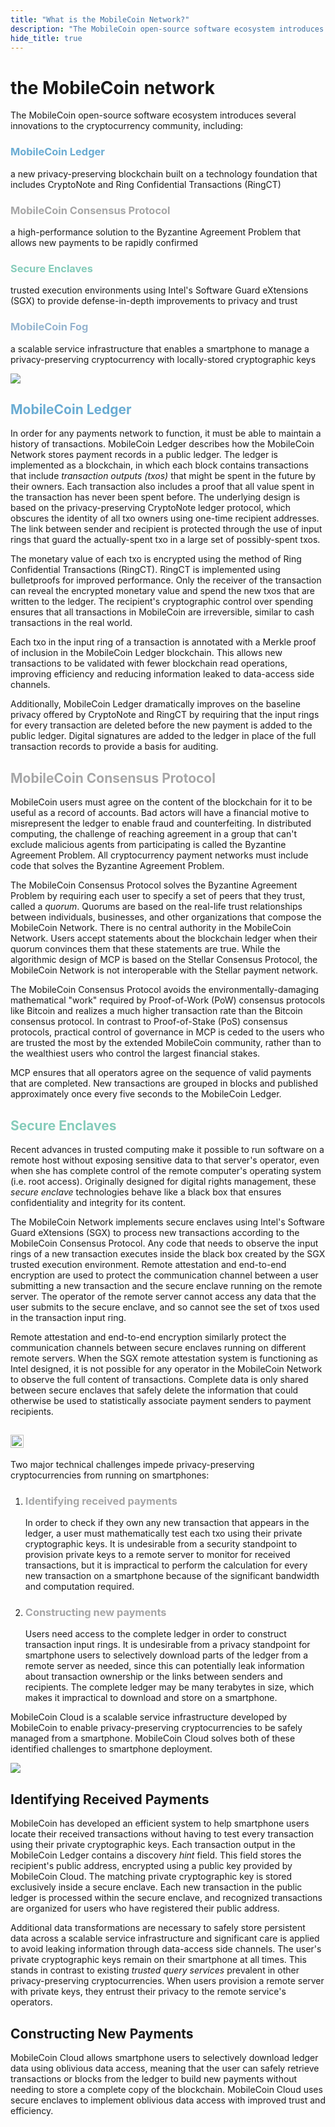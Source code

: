 ```yaml
---
title: "What is the MobileCoin Network?"
description: "The MobileCoin open-source software ecosystem introduces several innovations to the cryptocurrency community, including its Ledger, Consensus Protocol, Secure Enclaves, and Fog."
hide_title: true
---
```

<div class="lines-header">

<h1> the <strong>MobileCoin</strong> network</h1>

The MobileCoin open-source software ecosystem introduces several innovations to the cryptocurrency community, including:

<h3 style="color: #6aacd3">MobileCoin Ledger</h3>

a new privacy-preserving blockchain built on a technology foundation that includes CryptoNote and Ring Confidential Transactions (RingCT)

<h3 style="color: #a7a7a8">MobileCoin Consensus Protocol</h3>

a high-performance solution to the Byzantine Agreement Problem that allows new payments to be rapidly confirmed

<h3 style="color: #85ccba">Secure Enclaves</h3>

trusted execution environments using Intel's Software Guard eXtensions (SGX) to provide defense-in-depth improvements to privacy and trust 

<h3 style="color: #95b4cf">MobileCoin Fog</h3>

a scalable service infrastructure that enables a smartphone to manage a privacy-preserving cryptocurrency with locally-stored cryptographic keys

</div>

![](/images/ecosystem_diagram_1.png)

<h2 style="color: #6aacd3">MobileCoin Ledger</h2>

In order for any payments network to function, it must be able to maintain a history of transactions. MobileCoin Ledger describes how the MobileCoin Network stores payment records in a public ledger. The ledger is implemented as a blockchain, in which each block contains transactions that include *transaction outputs (txos)* that might be spent in the future by their owners. Each transaction also includes a proof that all value spent in the transaction has never been spent before. The underlying design is based on the privacy-preserving CryptoNote ledger protocol, which obscures the identity of all txo owners using one-time recipient addresses. The link between sender and recipient is protected through the use of input rings that guard the actually-spent txo in a large set of possibly-spent txos.

The monetary value of each txo is encrypted using the method of Ring Confidential Transactions (RingCT). RingCT is implemented using bulletproofs for improved performance. Only the receiver of the transaction can reveal the encrypted monetary value and spend the new txos that are written to the ledger. The recipient's cryptographic control over spending ensures that all transactions in MobileCoin are irreversible, similar to cash transactions in the real world.

Each txo in the input ring of a transaction is annotated with a Merkle proof of inclusion in the MobileCoin Ledger blockchain. This allows new transactions to be validated with fewer blockchain read operations, improving efficiency and reducing information leaked to data-access side channels.

Additionally, MobileCoin Ledger dramatically improves on the baseline privacy offered by CryptoNote and RingCT by requiring that the input rings for every transaction are deleted before the new payment is added to the public ledger. Digital signatures are added to the ledger in place of the full transaction records to provide a basis for auditing.  

<h2 style="color: #a7a7a8">MobileCoin Consensus Protocol</h2>

MobileCoin users must agree on the content of the blockchain for it to be useful as a record of accounts. Bad actors will have a financial motive to misrepresent the ledger to enable fraud and counterfeiting. In distributed computing, the challenge of reaching agreement in a group that can't exclude malicious agents from participating is called the Byzantine Agreement Problem. All cryptocurrency payment networks must include code that solves the Byzantine Agreement Problem.

The MobileCoin Consensus Protocol solves the Byzantine Agreement Problem by requiring each user to specify a set of peers that they trust, called a *quorum*. Quorums are based on the real-life trust relationships between individuals, businesses, and other organizations that compose the MobileCoin Network. There is no central authority in the MobileCoin Network. Users accept statements about the blockchain ledger when their quorum convinces them that these statements are true. While the algorithmic design of MCP is based on the Stellar Consensus Protocol, the MobileCoin Network is not interoperable with the Stellar payment network. 

The MobileCoin Consensus Protocol avoids the environmentally-damaging mathematical "work" required by Proof-of-Work (PoW) consensus protocols like Bitcoin and realizes a much higher transaction rate than the Bitcoin consensus protocol. In contrast to Proof-of-Stake (PoS) consensus protocols, practical control of governance in MCP is ceded to the users who are trusted the most by the extended MobileCoin community, rather than to the wealthiest users who control the largest financial stakes. 

MCP ensures that all operators agree on the sequence of valid payments that are completed. New transactions are grouped in blocks and published approximately once every five seconds to the MobileCoin Ledger.

<h2 style="color: #85ccba">Secure Enclaves</h2>

Recent advances in trusted computing make it possible to run software on a remote host without exposing sensitive data to that server's operator, even when she has complete control of the remote computer's operating system (i.e. root access). Originally designed for digital rights management, these *secure enclave* technologies behave like a black box that ensures confidentiality and integrity for its content.

The MobileCoin Network implements secure enclaves using Intel's Software Guard eXtensions (SGX) to process new transactions according to the MobileCoin Consensus Protocol. Any code that needs to observe the input rings of a new transaction executes inside the black box created by the SGX trusted execution environment. Remote attestation and end-to-end encryption are used to protect the communication channel between a user submitting a new transaction and the secure enclave running on the remote server. The operator of the remote server cannot access any data that the user submits to the secure enclave, and so cannot see the set of txos used in the transaction input ring.

Remote attestation and end-to-end encryption similarly protect the communication channels between secure enclaves running on different remote servers. When the SGX remote attestation system is functioning as Intel designed, it is not possible for any operator in the MobileCoin Network to observe the full content of transactions. Complete data is only shared between secure enclaves that safely delete the information that could otherwise be used to statistically associate payment senders to payment recipients. 

<h2>
<img alt="MobileCoin Fog" src="/images/fog.png" style="height:1em;" class="left"/>
</h2>

Two major technical challenges impede privacy-preserving cryptocurrencies from running on smartphones:

1.  <h3 style="color: #a7a7a8">Identifying received payments</h3>
    <p>In order to check if they own any new transaction that appears in the ledger, a user must mathematically test each txo using their private cryptographic keys. It is undesirable from a security standpoint to provision private keys to a remote server to monitor for received transactions, but it is impractical to perform the calculation for every new transaction on a smartphone because of the significant bandwidth and computation required.</p>

2.  <h3 style="color: #a7a7a8">Constructing new payments</h3>
    <p>Users need access to the complete ledger in order to construct transaction input rings. It is undesirable from a privacy standpoint for smartphone users to selectively download parts of the ledger from a remote server as needed, since this can potentially leak information about transaction ownership or the links between senders and recipients. The complete ledger may be many terabytes in size, which makes it impractical to download and store on a smartphone.</p>

MobileCoin Cloud is a scalable service infrastructure developed by MobileCoin to enable privacy-preserving cryptocurrencies to be safely managed from a smartphone. MobileCoin Cloud solves both of these identified challenges to smartphone deployment.

![](/images/ecosystem_diagram_2.png)

## Identifying Received Payments

MobileCoin has developed an efficient system to help smartphone users locate their received transactions without having to test every transaction using their private cryptographic keys. Each transaction output in the MobileCoin Ledger contains a discovery *hint* field. This field stores the recipient's public address, encrypted using a public key provided by MobileCoin Cloud. The matching private cryptographic key is stored exclusively inside a secure enclave. Each new transaction in the public ledger is processed within the secure enclave, and recognized transactions are organized for users who have registered their public address.

Additional data transformations are necessary to safely store persistent data across a scalable service infrastructure and significant care is applied to avoid leaking information through data-access side channels. The user's private cryptographic keys remain on their smartphone at all times. This stands in contrast to existing *trusted query services* prevalent in other privacy-preserving cryptocurrencies. When users provision a remote server with private keys, they entrust their privacy to the remote service's operators.

## Constructing New Payments

MobileCoin Cloud allows smartphone users to selectively download ledger data using oblivious data access, meaning that the user can safely retrieve transactions or blocks from the ledger to build new payments without needing to store a complete copy of the blockchain. MobileCoin Cloud uses secure enclaves to implement oblivious data access with improved trust and efficiency.
